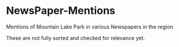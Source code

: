 # NewsPaper-Mentions
Mentions of Mountain Lake Park in various Newspapers in the region


These are not fully sorted and checked for relevance yet.  
